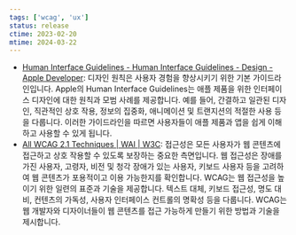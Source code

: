 ```yaml
---
tags: ['wcag', 'ux']
status: release
ctime: 2023-02-20
mtime: 2024-03-22
---
```


- [Human Interface Guidelines - Human Interface Guidelines - Design - Apple Developer](https://developer.apple.com/design/human-interface-guidelines/):
디자인 원칙은 사용자 경험을 향상시키기 위한 기본 가이드라인입니다. Apple의 Human Interface Guidelines는 애플 제품을 위한 인터페이스 디자인에 대한 원칙과 모범 사례를 제공합니다. 예를 들어, 간결하고 일관된 디자인, 직관적인 상호 작용, 정보의 집중화, 애니메이션 및 트랜지션의 적절한 사용 등을 다룹니다. 이러한 가이드라인을 따르면 사용자들이 애플 제품과 앱을 쉽게 이해하고 사용할 수 있게 됩니다.
- [All WCAG 2.1 Techniques | WAI | W3C](https://www.w3.org/WAI/WCAG21/Techniques/):
접근성은 모든 사용자가 웹 콘텐츠에 접근하고 상호 작용할 수 있도록 보장하는 중요한 측면입니다. 웹 접근성은 장애를 가진 사용자, 고령자, 비전 및 청각 장애가 있는 사용자, 키보드 사용자 등을 고려하여 웹 콘텐츠가 포용적이고 이용 가능한지를 확인합니다. WCAG는 웹 접근성을 높이기 위한 일련의 표준과 기술을 제공합니다. 텍스트 대체, 키보드 접근성, 명도 대비, 컨텐츠의 가독성, 사용자 인터페이스 컨트롤의 명확성 등을 다룹니다. WCAG는 웹 개발자와 디자이너들이 웹 콘텐츠를 접근 가능하게 만들기 위한 방법과 기술을 제시합니다.